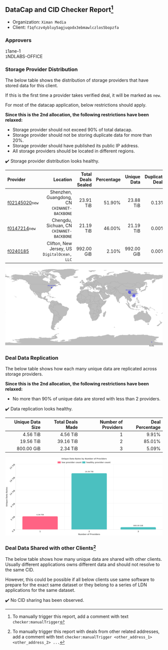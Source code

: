 ## DataCap and CID Checker Report[^1]
 - Organization: `Ximan Media`
 - Client: `f1qfczv4ybluy5agjuqodx3ebmawlczlos5bopzfa`
### Approvers
`1`1ane-1<br/>`1`NDLABS-OFFICE

### Storage Provider Distribution
The below table shows the distribution of storage providers that have stored data for this client.

If this is the first time a provider takes verified deal, it will be marked as `new`.

For most of the datacap application, below restrictions should apply.

**Since this is the 2nd allocation, the following restrictions have been relaxed:**
 - Storage provider should not exceed 90% of total datacap.
 - Storage provider should not be storing duplicate data for more than 20%.
 - Storage provider should have published its public IP address.
 - All storage providers should be located in different regions.

✔️ Storage provider distribution looks healthy.

| Provider                                                    |                                        Location | Total Deals Sealed | Percentage | Unique Data | Duplicate Deals |
| :---------------------------------------------------------- | ----------------------------------------------: | -----------------: | ---------: | ----------: | --------------: |
| [f02145020](https://filfox.info/en/address/f02145020)`new`  | Shenzhen, Guangdong, CN<br/>`CHINANET-BACKBONE` |          23.91 TiB |     51.90% |   23.88 TiB |           0.13% |
| [f0147214](https://filfox.info/en/address/f0147214)`new`    |    Chengdu, Sichuan, CN<br/>`CHINANET-BACKBONE` |          21.19 TiB |     46.00% |   21.19 TiB |           0.00% |
| [f0240185](https://filfox.info/en/address/f0240185)         | Clifton, New Jersey, US<br/>`DigitalOcean, LLC` |         992.00 GiB |      2.10% |  992.00 GiB |           0.00% |

<img src="https://raw.githubusercontent.com/data-preservation-programs/filplus-checker-assets/main/filecoin-project/filecoin-plus-large-datasets/issues/1039/1683336309229.png"/>

### Deal Data Replication
The below table shows how each many unique data are replicated across storage providers.


**Since this is the 2nd allocation, the following restrictions have been relaxed:**
- No more than 90% of unique data are stored with less than 2 providers.

✔️ Data replication looks healthy.

| Unique Data Size | Total Deals Made | Number of Providers | Deal Percentage |
| ---------------: | ---------------: | ------------------: | --------------: |
|         4.56 TiB |         4.56 TiB |                   1 |           9.91% |
|        19.56 TiB |        39.16 TiB |                   2 |          85.01% |
|       800.00 GiB |         2.34 TiB |                   3 |           5.09% |

<img src="https://raw.githubusercontent.com/data-preservation-programs/filplus-checker-assets/main/filecoin-project/filecoin-plus-large-datasets/issues/1039/1683336309915.png"/>

### Deal Data Shared with other Clients[^3]
The below table shows how many unique data are shared with other clients.
Usually different applications owns different data and should not resolve to the same CID.

However, this could be possible if all below clients use same software to prepare for the exact same dataset or they belong to a series of LDN applications for the same dataset.

✔️ No CID sharing has been observed.

[^1]: To manually trigger this report, add a comment with text `checker:manualTrigger`

[^2]: Deals from those addresses are combined into this report as they are specified with `checker:manualTrigger`

[^3]: To manually trigger this report with deals from other related addresses, add a comment with text `checker:manualTrigger <other_address_1> <other_address_2> ...`
